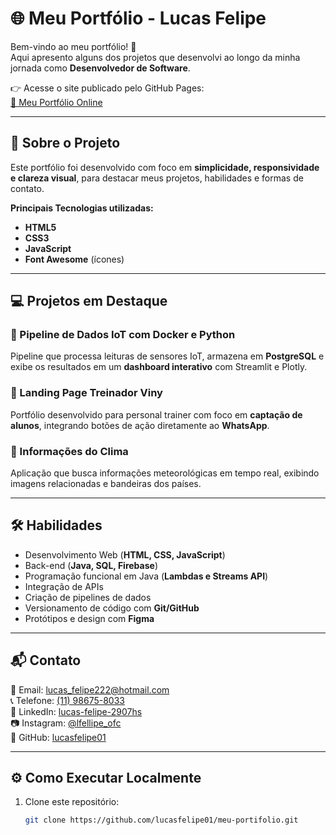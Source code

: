 # 🌐 Meu Portfólio - Lucas Felipe  

Bem-vindo ao meu portfólio! 🚀  
Aqui apresento alguns dos projetos que desenvolvi ao longo da minha jornada como **Desenvolvedor de Software**.  

👉 Acesse o site publicado pelo GitHub Pages:  
[🔗 Meu Portfólio Online](https://lucasfelipe01.github.io/meu-portifolio/)  

---

## 📌 Sobre o Projeto  

Este portfólio foi desenvolvido com foco em **simplicidade, responsividade e clareza visual**, para destacar meus projetos, habilidades e formas de contato.  

**Principais Tecnologias utilizadas:**
- **HTML5**
- **CSS3**
- **JavaScript**
- **Font Awesome** (ícones)

---

## 💻 Projetos em Destaque  

### 🔹 Pipeline de Dados IoT com Docker e Python  
Pipeline que processa leituras de sensores IoT, armazena em **PostgreSQL** e exibe os resultados em um **dashboard interativo** com Streamlit e Plotly.  

### 🔹 Landing Page Treinador Viny  
Portfólio desenvolvido para personal trainer com foco em **captação de alunos**, integrando botões de ação diretamente ao **WhatsApp**.  

### 🔹 Informações do Clima  
Aplicação que busca informações meteorológicas em tempo real, exibindo imagens relacionadas e bandeiras dos países.  

---

## 🛠️ Habilidades  

- Desenvolvimento Web (**HTML, CSS, JavaScript**)  
- Back-end (**Java, SQL, Firebase**)  
- Programação funcional em Java (**Lambdas e Streams API**)  
- Integração de APIs  
- Criação de pipelines de dados  
- Versionamento de código com **Git/GitHub**  
- Protótipos e design com **Figma**  

---

## 📬 Contato  

📧 Email: [lucas_felipe222@hotmail.com](mailto:lucas_felipe222@hotmail.com)  
📞 Telefone: [(11) 98675-8033](tel:+5511986758033)  
🔗 LinkedIn: [lucas-felipe-2907hs](https://www.linkedin.com/in/lucas-felipe-2907hs)  
📷 Instagram: [@lfellipe_ofc](https://www.instagram.com/lfellipe_ofc)  
🐙 GitHub: [lucasfelipe01](https://github.com/lucasfelipe01)  

---

## ⚙️ Como Executar Localmente  

1. Clone este repositório:
   ```bash
   git clone https://github.com/lucasfelipe01/meu-portifolio.git
